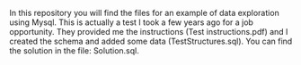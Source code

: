 In this repository you will find the files for an example of data exploration using Mysql. 
This is actually a test I took a few years ago for a job opportunity. 
They provided me the instructions (Test instructions.pdf) and I created the schema and added some data (TestStructures.sql). 
You can find the solution in the file: Solution.sql.

